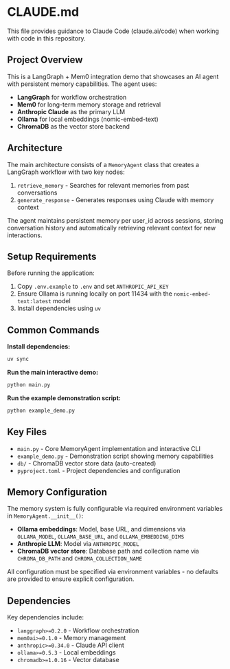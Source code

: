 # CLAUDE.md

This file provides guidance to Claude Code (claude.ai/code) when working with code in this repository.

## Project Overview

This is a LangGraph + Mem0 integration demo that showcases an AI agent with persistent memory capabilities. The agent uses:
- **LangGraph** for workflow orchestration
- **Mem0** for long-term memory storage and retrieval
- **Anthropic Claude** as the primary LLM
- **Ollama** for local embeddings (nomic-embed-text)
- **ChromaDB** as the vector store backend

## Architecture

The main architecture consists of a `MemoryAgent` class that creates a LangGraph workflow with two key nodes:
1. `retrieve_memory` - Searches for relevant memories from past conversations
2. `generate_response` - Generates responses using Claude with memory context

The agent maintains persistent memory per user_id across sessions, storing conversation history and automatically retrieving relevant context for new interactions.

## Setup Requirements

Before running the application:
1. Copy `.env.example` to `.env` and set `ANTHROPIC_API_KEY`
2. Ensure Ollama is running locally on port 11434 with the `nomic-embed-text:latest` model
3. Install dependencies using `uv`

## Common Commands

**Install dependencies:**
```bash
uv sync
```

**Run the main interactive demo:**
```bash
python main.py
```

**Run the example demonstration script:**
```bash
python example_demo.py
```

## Key Files

- `main.py` - Core MemoryAgent implementation and interactive CLI
- `example_demo.py` - Demonstration script showing memory capabilities
- `db/` - ChromaDB vector store data (auto-created)
- `pyproject.toml` - Project dependencies and configuration

## Memory Configuration

The memory system is fully configurable via required environment variables in `MemoryAgent.__init__()`:
- **Ollama embeddings**: Model, base URL, and dimensions via `OLLAMA_MODEL`, `OLLAMA_BASE_URL`, and `OLLAMA_EMBEDDING_DIMS`
- **Anthropic LLM**: Model via `ANTHROPIC_MODEL`
- **ChromaDB vector store**: Database path and collection name via `CHROMA_DB_PATH` and `CHROMA_COLLECTION_NAME`

All configuration must be specified via environment variables - no defaults are provided to ensure explicit configuration.

## Dependencies

Key dependencies include:
- `langgraph>=0.2.0` - Workflow orchestration
- `mem0ai>=0.1.0` - Memory management
- `anthropic>=0.34.0` - Claude API client
- `ollama>=0.5.3` - Local embeddings
- `chromadb>=1.0.16` - Vector database
